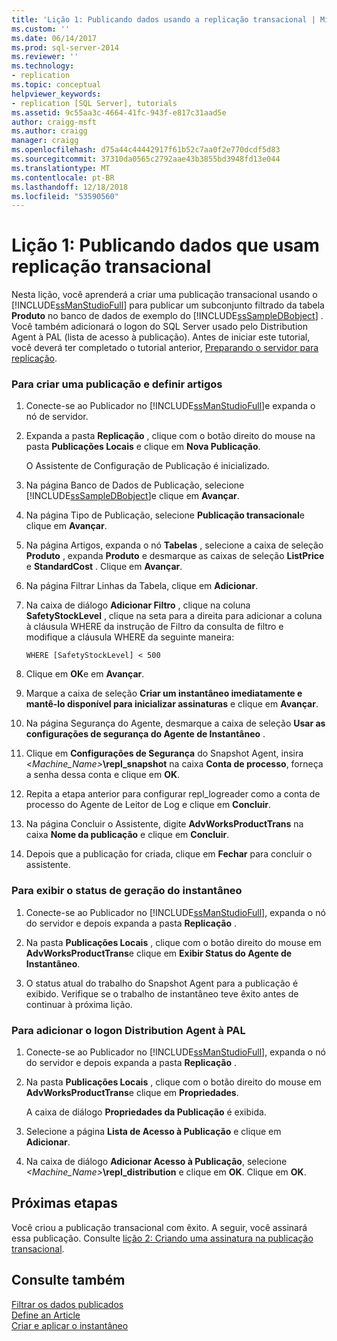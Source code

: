 ```yaml
---
title: 'Lição 1: Publicando dados usando a replicação transacional | Microsoft Docs'
ms.custom: ''
ms.date: 06/14/2017
ms.prod: sql-server-2014
ms.reviewer: ''
ms.technology:
- replication
ms.topic: conceptual
helpviewer_keywords:
- replication [SQL Server], tutorials
ms.assetid: 9c55aa3c-4664-41fc-943f-e817c31aad5e
author: craigg-msft
ms.author: craigg
manager: craigg
ms.openlocfilehash: d75a44c44442917f61b52c7aa0f2e770dcdf5d83
ms.sourcegitcommit: 37310da0565c2792aae43b3855bd3948fd13e044
ms.translationtype: MT
ms.contentlocale: pt-BR
ms.lasthandoff: 12/18/2018
ms.locfileid: "53590560"
---
```

# <a name="lesson-1-publishing-data-using-transactional-replication"></a>Lição 1: Publicando dados que usam replicação transacional
  Nesta lição, você aprenderá a criar uma publicação transacional usando o [!INCLUDE[ssManStudioFull](../../includes/ssmanstudiofull-md.md)] para publicar um subconjunto filtrado da tabela **Produto** no banco de dados de exemplo do [!INCLUDE[ssSampleDBobject](../../includes/sssampledbobject-md.md)] . Você também adicionará o logon do SQL Server usado pelo Distribution Agent à PAL (lista de acesso à publicação). Antes de iniciar este tutorial, você deverá ter completado o tutorial anterior, [Preparando o servidor para replicação](tutorial-preparing-the-server-for-replication.md).  
  
### <a name="to-create-a-publication-and-define-articles"></a>Para criar uma publicação e definir artigos  
  
1.  Conecte-se ao Publicador no [!INCLUDE[ssManStudioFull](../../includes/ssmanstudiofull-md.md)]e expanda o nó de servidor.  
  
2.  Expanda a pasta **Replicação** , clique com o botão direito do mouse na pasta **Publicações Locais** e clique em **Nova Publicação**.  
  
     O Assistente de Configuração de Publicação é inicializado.  
  
3.  Na página Banco de Dados de Publicação, selecione [!INCLUDE[ssSampleDBobject](../../includes/sssampledbobject-md.md)]e clique em **Avançar**.  
  
4.  Na página Tipo de Publicação, selecione **Publicação transacional**e clique em **Avançar**.  
  
5.  Na página Artigos, expanda o nó **Tabelas** , selecione a caixa de seleção **Produto** , expanda **Produto** e desmarque as caixas de seleção **ListPrice** e **StandardCost** . Clique em **Avançar**.  
  
6.  Na página Filtrar Linhas da Tabela, clique em **Adicionar**.  
  
7.  Na caixa de diálogo **Adicionar Filtro** , clique na coluna **SafetyStockLevel** , clique na seta para a direita para adicionar a coluna à cláusula WHERE da instrução de Filtro da consulta de filtro e modifique a cláusula WHERE da seguinte maneira:  
  
    ```  
    WHERE [SafetyStockLevel] < 500  
    ```  
  
8.  Clique em **OK**e em **Avançar**.  
  
9. Marque a caixa de seleção **Criar um instantâneo imediatamente e mantê-lo disponível para inicializar assinaturas** e clique em **Avançar**.  
  
10. Na página Segurança do Agente, desmarque a caixa de seleção **Usar as configurações de segurança do Agente de Instantâneo** .  
  
11. Clique em **Configurações de Segurança** do Snapshot Agent, insira \<_Machine_Name>_**\repl_snapshot** na caixa **Conta de processo**, forneça a senha dessa conta e clique em **OK**.  
  
12. Repita a etapa anterior para configurar repl_logreader como a conta de processo do Agente de Leitor de Log e clique em **Concluir**.  
  
13. Na página Concluir o Assistente, digite **AdvWorksProductTrans** na caixa **Nome da publicação** e clique em **Concluir**.  
  
14. Depois que a publicação for criada, clique em **Fechar** para concluir o assistente.  
  
### <a name="to-view-the-status-of-snapshot-generation"></a>Para exibir o status de geração do instantâneo  
  
1.  Conecte-se ao Publicador no [!INCLUDE[ssManStudioFull](../../includes/ssmanstudiofull-md.md)], expanda o nó do servidor e depois expanda a pasta **Replicação** .  
  
2.  Na pasta **Publicações Locais** , clique com o botão direito do mouse em **AdvWorksProductTrans**e clique em **Exibir Status do Agente de Instantâneo**.  
  
3.  O status atual do trabalho do Snapshot Agent para a publicação é exibido. Verifique se o trabalho de instantâneo teve êxito antes de continuar à próxima lição.  
  
### <a name="to-add-the-distribution-agent-login-to-the-pal"></a>Para adicionar o logon Distribution Agent à PAL  
  
1.  Conecte-se ao Publicador no [!INCLUDE[ssManStudioFull](../../includes/ssmanstudiofull-md.md)], expanda o nó do servidor e depois expanda a pasta **Replicação** .  
  
2.  Na pasta **Publicações Locais** , clique com o botão direito do mouse em **AdvWorksProductTrans**e clique em **Propriedades**.  
  
     A caixa de diálogo **Propriedades da Publicação** é exibida.  
  
3.  Selecione a página **Lista de Acesso à Publicação** e clique em **Adicionar**.  
  
4.  Na caixa de diálogo **Adicionar Acesso à Publicação**, selecione _<Machine_Name>_**\repl_distribution** e clique em **OK**. Clique em **OK**.  
  
## <a name="next-steps"></a>Próximas etapas  
 Você criou a publicação transacional com êxito. A seguir, você assinará essa publicação. Consulte [lição 2: Criando uma assinatura na publicação transacional](lesson-2-creating-a-subscription-to-the-transactional-publication.md).  
  
## <a name="see-also"></a>Consulte também  
 [Filtrar os dados publicados](publish/filter-published-data.md)   
 [Define an Article](publish/define-an-article.md)   
 [Criar e aplicar o instantâneo](create-and-apply-the-snapshot.md)  
  
  
